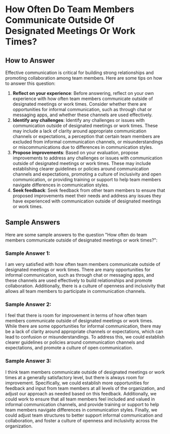 How Often Do Team Members Communicate Outside Of Designated Meetings Or Work Times?
==========================================================================================================

How to Answer
-------------

Effective communication is critical for building strong relationships and promoting collaboration among team members. Here are some tips on how to answer this question:

1. **Reflect on your experience**: Before answering, reflect on your own experience with how often team members communicate outside of designated meetings or work times. Consider whether there are opportunities for informal communication, such as through chat or messaging apps, and whether these channels are used effectively.
2. **Identify any challenges**: Identify any challenges or issues with communication outside of designated meetings or work times. These may include a lack of clarity around appropriate communication channels or expectations, a perception that certain team members are excluded from informal communication channels, or misunderstandings or miscommunications due to differences in communication styles.
3. **Propose improvements**: Based on your evaluation, propose improvements to address any challenges or issues with communication outside of designated meetings or work times. These may include establishing clearer guidelines or policies around communication channels and expectations, promoting a culture of inclusivity and open communication, or providing training or support to help team members navigate differences in communication styles.
4. **Seek feedback**: Seek feedback from other team members to ensure that proposed improvements meet their needs and address any issues they have experienced with communication outside of designated meetings or work times.

Sample Answers
--------------

Here are some sample answers to the question "How often do team members communicate outside of designated meetings or work times?":

### Sample Answer 1:

I am very satisfied with how often team members communicate outside of designated meetings or work times. There are many opportunities for informal communication, such as through chat or messaging apps, and these channels are used effectively to build relationships and promote collaboration. Additionally, there is a culture of openness and inclusivity that allows all team members to participate in communication channels.

### Sample Answer 2:

I feel that there is room for improvement in terms of how often team members communicate outside of designated meetings or work times. While there are some opportunities for informal communication, there may be a lack of clarity around appropriate channels or expectations, which can lead to confusion or misunderstandings. To address this, we could establish clearer guidelines or policies around communication channels and expectations, and promote a culture of open communication.

### Sample Answer 3:

I think team members communicate outside of designated meetings or work times at a generally satisfactory level, but there is always room for improvement. Specifically, we could establish more opportunities for feedback and input from team members at all levels of the organization, and adjust our approach as needed based on this feedback. Additionally, we could work to ensure that all team members feel included and valued in informal communication channels, and provide training or support to help team members navigate differences in communication styles. Finally, we could adjust team structures to better support informal communication and collaboration, and foster a culture of openness and inclusivity across the organization.
